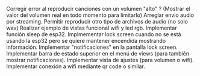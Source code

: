 Corregir error al reproducir canciones con un volumen "alto" ? (Mostrar el valor del volumen real en todo momento para limitarlo)
Arreglar envio audio por streaming.
Permitir reproducir otro tipo de archivos de audio (no solo wav)
Realizar ejemplo de vistas funcional wifi y led rgb.
Implementar función sleep de esp32.
Implmementar lock screen cuando no se está usando la esp32 pero se quiere mantener encendida mostrando información.
Implementar "notificaciones" en la pantalla lock screen.
Implementar barra de estado superior en el menú de views  (para también mostrar notificaciones).
Implementar vista de ajustes (para volumen o wifi).
Implementar conexión a wifi mediante qr code o similar.